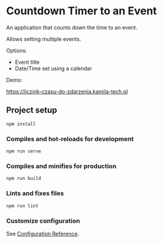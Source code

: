 # Countdown Timer to an Event

An application that counts down the time to an event.

Allows setting multiple events.

Options:
- Event title
- Date/Time set using a calendar

Demo:

https://licznik-czasu-do-zdarzenia.kamila-tech.pl

## Project setup
```
npm install
```

### Compiles and hot-reloads for development
```
npm run serve
```

### Compiles and minifies for production
```
npm run build
```

### Lints and fixes files
```
npm run lint
```

### Customize configuration
See [Configuration Reference](https://cli.vuejs.org/config/).
